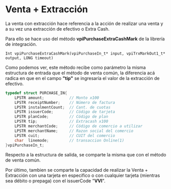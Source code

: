 # Venta + Extracción 

La venta con extracción hace referencia a la acción de realizar una venta y a su vez una extracción de efectivo o Extra Cash.

Para ello se hace uso del método **vpiPurchaseExtraCashMark** de la librería de integración.

`Int vpiPurchaseExtraCashMark(vpiPurchaseIn_t* input, vpiTrxMarkOut1_t* output, LONG timeout)`  

Como podemos ver, este método recibe como parámetro la misma estructura de entrada que el método de venta común, la diferencia acá radica en que en el campo **"tip"** se ingresaría el valor de la extracción de efectivo.

````c
typedef struct PURCHASE_IN{
	LPSTR amount;           // Monto x100  
	LPSTR receiptNumber;    // Número de factura  
	LPSTR instalmentCount;  // Cant. de cuotas  
	LPSTR issuerCode;       // Código de tarjeta  
	LPSTR planCode;         // Código de plan  
	LPSTR tip;              // Extracash x100
	LPSTR merchantCode;     // Código de comercio a utilizar
	LPSTR merchantName;     // Razon social del comercio
	LPSTR cuit;             // CUIT del comercio
	char  linemode;         // transaccion Online(1)
}vpiPurchaseIn_t;
````

Respecto a la estructura de salida, se comparte la misma que con el método de venta común.

Por último, tambien se comparte la capacidad de realizar la Venta + Extracción con una tarjeta en específico o con cualquier tarjeta (mientras sea débito o prepaga) con el issuerCode "**VVI**".